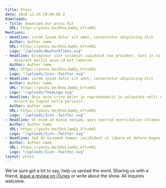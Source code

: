 ```yaml
---
title: Press
date: 2018-12-24 19:49:00 Z
Downloads:
- Title: Download our press kit
  URL: https://youtu.be/EhnLJwmEy_k?t=601
Mentions:
- Headline: Lorem ipsum dolor sit amet, consectetur adipiscing elit
  Author: Author name
  URL: https://youtu.be/EhnLJwmEy_k?t=601
  Logo: "/uploads/NewYorkTimes.svg"
- Headline: Excepteur sint occaecat cupidatat non proident, sunt in culpa qui officia
    deserunt mollit anim id est laborum.
  Author: Author name
  URL: https://youtu.be/EhnLJwmEy_k?t=601
  Logo: "/uploads/Icon--Twitter.svg"
- Headline: Lorem ipsum dolor sit amet, consectetur adipiscing elit
  Author: Author name
  URL: https://youtu.be/EhnLJwmEy_k?t=601
  Logo: "/uploads/ThemLogo.svg"
- Headline: Duis aute irure dolor in reprehenderit in voluptate velit esse cillum
    dolore eu fugiat nulla pariatur.
  Author: Author name
  URL: https://youtu.be/EhnLJwmEy_k?t=601
  Logo: "/uploads/Icon--Twitter.svg"
- Headline: Ut enim ad minim veniam, quis nostrud exercitation ullamco.
  Author: Author name
  URL: https://youtu.be/EhnLJwmEy_k?t=601
  Logo: "/uploads/Icon--Twitter.svg"
- Headline: Sed do eiusmod tempor incididunt ut labore et dolore magna aliqua.
  Author: Author name
  URL: https://youtu.be/EhnLJwmEy_k?t=601
  Logo: "/uploads/Icon--Twitter.svg"
layout: press
---
```


We’ve sure got a lot to say, help us spread the word. Sharing us with a friend, [leave a review on iTunes](https://youtu.be/EhnLJwmEy_k?t=601) or write about the show. All inquires welcome.

